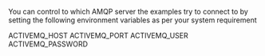 You can control to which AMQP server the examples try to connect to by setting the following environment variables as per your system requirement 

ACTIVEMQ_HOST
ACTIVEMQ_PORT
ACTIVEMQ_USER
ACTIVEMQ_PASSWORD